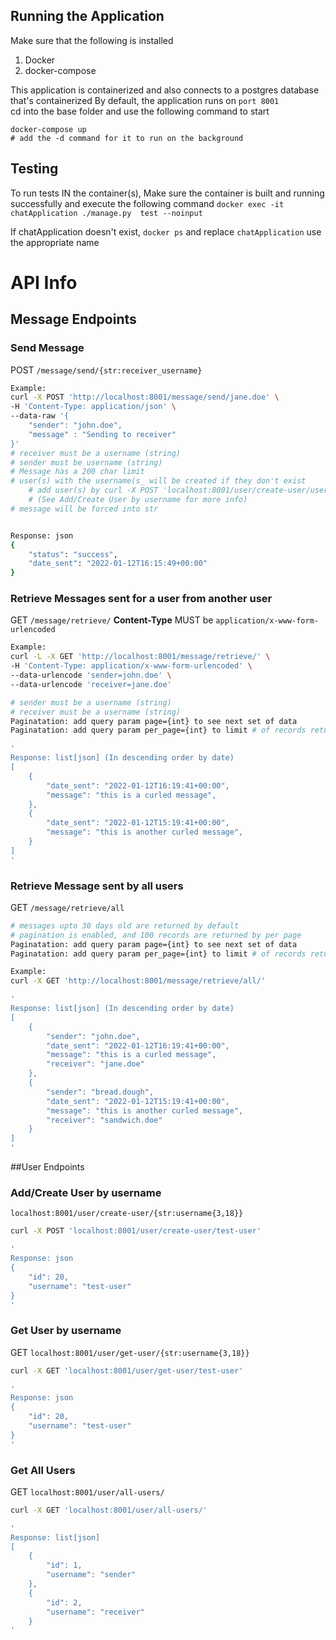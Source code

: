 ## Running the Application
Make sure that the following is installed
1. Docker
2. docker-compose

This application is containerized and also connects to a postgres database that's containerized
By default, the application runs on `port 8001`  
cd into the base folder and use the following command to start
```
docker-compose up   
# add the -d command for it to run on the background
```
## Testing
To run tests IN the container(s), 
Make sure the container is built and running successfully and 
execute the following command
`docker exec -it chatApplication ./manage.py  test --noinput`

If chatApplication doesn't exist, `docker ps` and replace `chatApplication` use the appropriate name  


# API Info

## Message Endpoints

### **Send Message**

POST `/message/send/{str:receiver_username}`
```bash
Example:
curl -X POST 'http://localhost:8001/message/send/jane.doe' \
-H 'Content-Type: application/json' \
--data-raw '{
    "sender": "john.doe",
    "message" : "Sending to receiver"
}'
# receiver must be a username (string)
# sender must be username (string)
# Message has a 200 char limit 
# user(s) with the username(s_ will be created if they don't exist 
    # add user(s) by curl -X POST 'localhost:8001/user/create-user/username
    # (See Add/Create User by username for more info)
# message will be forced into str


Response: json 
{
    "status": "success",
    "date_sent": "2022-01-12T16:15:49+00:00"
}
```
### **Retrieve Messages** sent for a user from another user  

GET `/message/retrieve/` **Content-Type** MUST be `application/x-www-form-urlencoded`
```bash
Example:
curl -L -X GET 'http://localhost:8001/message/retrieve/' \
-H 'Content-Type: application/x-www-form-urlencoded' \
--data-urlencode 'sender=john.doe' \
--data-urlencode 'receiver=jane.doe'

# sender must be a username (string) 
# receiver must be a username (string)
Paginatation: add query param page={int} to see next set of data
Paginatation: add query param per_page={int} to limit # of records returned

'
Response: list[json] (In descending order by date) 
[
    {
        "date_sent": "2022-01-12T16:19:41+00:00",
        "message": "this is a curled message",
    },
    {
        "date_sent": "2022-01-12T15:19:41+00:00",
        "message": "this is another curled message",
    }
]
'
```

### **Retrieve Message** sent by all users  
GET `/message/retrieve/all`
```bash
# messages upto 30 days old are returned by default
# pagination is enabled, and 100 records are returned by per page
Paginatation: add query param page={int} to see next set of data
Paginatation: add query param per_page={int} to limit # of records returned

Example:
curl -X GET 'http://localhost:8001/message/retrieve/all/'

'
Response: list[json] (In descending order by date) 
[
    {
        "sender": "john.doe",
        "date_sent": "2022-01-12T16:19:41+00:00",
        "message": "this is a curled message",
        "receiver": "jane.doe"
    },
    {
        "sender": "bread.dough",
        "date_sent": "2022-01-12T15:19:41+00:00",
        "message": "this is another curled message",
        "receiver": "sandwich.doe"
    }
]
'
```

##User Endpoints

### Add/Create User by username 

`localhost:8001/user/create-user/{str:username{3,18}}`
```bash
curl -X POST 'localhost:8001/user/create-user/test-user'

'
Response: json 
{
    "id": 20,
    "username": "test-user"
}
'
```

### Get User by username 

GET `localhost:8001/user/get-user/{str:username{3,18}}`
```bash
curl -X GET 'localhost:8001/user/get-user/test-user'

'
Response: json 
{
    "id": 20,
    "username": "test-user"
}
'
```

### Get All Users 

GET `localhost:8001/user/all-users/`
```bash
curl -X GET 'localhost:8001/user/all-users/'

'
Response: list[json] 
[
    {
        "id": 1,
        "username": "sender"
    },
    {
        "id": 2,
        "username": "receiver"
    }
'
```

